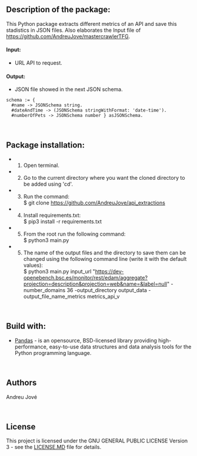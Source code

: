 
## Description of the package:
This Python package extracts different metrics of an API and save this stadistics in JSON files. Also elaborates the Input file of https://github.com/AndreuJove/mastercrawlerTFG.

#### Input:
- URL API to request.

#### Output:
- JSON file showed in the next JSON schema.

```
schema := {
  #name -> JSONSchema string.
  #dateAndTime -> (JSONSchema stringWithFormat: 'date-time').
  #numberOfPets -> JSONSchema number } asJSONSchema.

```

<br />


## Package installation:

- 1) Open terminal.
- 2) Go to the current directory where you want the cloned directory to be added using 'cd'.
- 3) Run the command: <br />
        $ git clone https://github.com/AndreuJove/api_extractions
- 4) Install requirements.txt:<br />
        $ pip3 install -r requirements.txt
- 5) From the root run the following command:<br />
        $ python3 main.py
- 5) The name of the output files and the directory to save them can be changed using the following command line (write it with the default values):<br />
        $ python3 main.py input_url "https://dev-openebench.bsc.es/monitor/rest/edam/aggregate?projection=description&projection=web&name=&label=null" -number_domains 36 -output_directory output_data -output_file_name_metrics metrics_api_v
<br />


## Build with:
- [Pandas](https://pandas.pydata.org/docs/) - is an opensource, BSD-licensed library providing high-performance, easy-to-use data structures and data analysis tools for the Python programming language.

<br />


## Authors

Andreu Jové

<br />


## License

This project is licensed under the GNU GENERAL PUBLIC LICENSE Version 3 - see the [LICENSE.MD](https://github.com/AndreuJove/mastercrawlerTFG/blob/master/LICENSE.md) file for details.